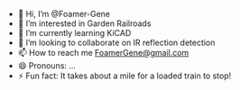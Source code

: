 - 👋 Hi, I’m @Foamer-Gene
- 👀 I’m interested in Garden Railroads
- 🌱 I’m currently learning KiCAD
- 💞️ I’m looking to collaborate on IR reflection detection
- 📫 How to reach me FoamerGene@gmail.com
- 😄 Pronouns: ...
- ⚡ Fun fact: It takes about a mile for a loaded train to stop!

<!---
Foamer-Gene/Foamer-Gene is a ✨ special ✨ repository because its `README.md` (this file) appears on your GitHub profile.
You can click the Preview link to take a look at your changes.
--->
